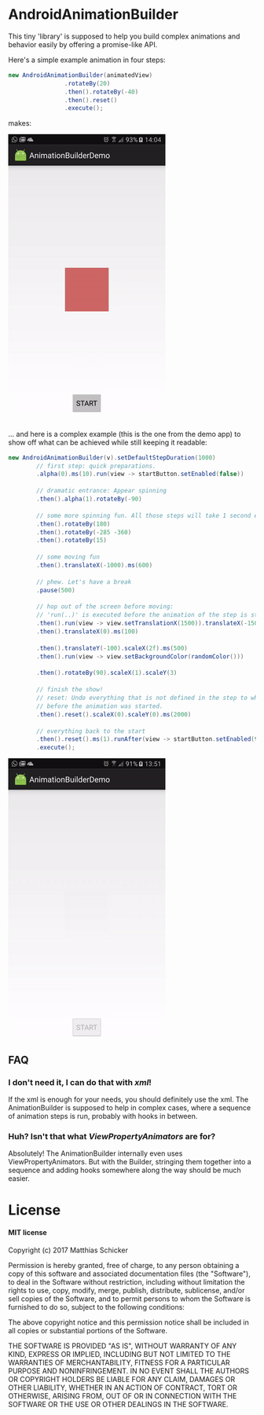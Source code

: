 # AndroidAnimationBuilder

This tiny 'library' is supposed to help you build complex animations and behavior easily by offering a promise-like API.

Here's a simple example animation in four steps:

```java
new AndroidAnimationBuilder(animatedView)
                .rotateBy(20)
                .then().rotateBy(-40)
                .then().reset()
                .execute();
```

makes:

![Complex Demo](demo_simple.gif)

##

... and here is a complex example (this is the one from the demo app) to show off what can be achieved while still keeping it readable:
```java
new AndroidAnimationBuilder(v).setDefaultStepDuration(1000)
        // first step: quick preparations.
        .alpha(0).ms(10).run(view -> startButton.setEnabled(false))

        // dramatic entrance: Appear spinning
        .then().alpha(1).rotateBy(-90)

        // some more spinning fun. All those steps will take 1 second each.
        .then().rotateBy(180)
        .then().rotateBy(-285 -360)
        .then().rotateBy(15)

        // some moving fun
        .then().translateX(-1000).ms(600)

        // phew. Let's have a break
        .pause(500)

        // hop out of the screen before moving:
        // 'run(..)' is executed before the animation of the step is started
        .then().run(view -> view.setTranslationX(1500)).translateX(-1500)
        .then().translateX(0).ms(100)

        .then().translateY(-100).scaleX(2f).ms(500)
        .then().run(view -> view.setBackgroundColor(randomColor()))

        .then().rotateBy(90).scaleX(1).scaleY(3)

        // finish the show!
        // reset: Undo everything that is not defined in the step to what it was
        // before the animation was started.
        .then().reset().scaleX(0).scaleY(0).ms(2000)

        // everything back to the start
        .then().reset().ms(1).runAfter(view -> startButton.setEnabled(true))
        .execute();
```
![Complex Demo](demo_complex.gif)

## FAQ
### I don't need it, I can do that with *xml*!
If the xml is enough for your needs, you should definitely use the xml.
The AnimationBuilder is supposed to help in complex cases,
where a sequence of animation steps is run, probably with hooks in between.

### Huh? Isn't that what *ViewPropertyAnimators* are for?
Absolutely! The AnimationBuilder internally even uses ViewPropertyAnimators.
But with the Builder, stringing them together into a sequence and adding hooks
somewhere along the way should be much easier.

# License

#### MIT license

Copyright (c) 2017 Matthias Schicker

Permission is hereby granted, free of charge, to any person obtaining a copy
of this software and associated documentation files (the "Software"), to deal
in the Software without restriction, including without limitation the rights
to use, copy, modify, merge, publish, distribute, sublicense, and/or sell
copies of the Software, and to permit persons to whom the Software is
furnished to do so, subject to the following conditions:

The above copyright notice and this permission notice shall be included in all
copies or substantial portions of the Software.

THE SOFTWARE IS PROVIDED "AS IS", WITHOUT WARRANTY OF ANY KIND, EXPRESS OR
IMPLIED, INCLUDING BUT NOT LIMITED TO THE WARRANTIES OF MERCHANTABILITY,
FITNESS FOR A PARTICULAR PURPOSE AND NONINFRINGEMENT. IN NO EVENT SHALL THE
AUTHORS OR COPYRIGHT HOLDERS BE LIABLE FOR ANY CLAIM, DAMAGES OR OTHER
LIABILITY, WHETHER IN AN ACTION OF CONTRACT, TORT OR OTHERWISE, ARISING FROM,
OUT OF OR IN CONNECTION WITH THE SOFTWARE OR THE USE OR OTHER DEALINGS IN THE
SOFTWARE.